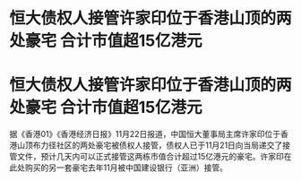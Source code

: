 # 恒大债权人接管许家印位于香港山顶的两处豪宅 合计市值超15亿港元

# 恒大债权人接管许家印位于香港山顶的两处豪宅 合计市值超15亿港元

据《香港01》《香港经济日报》11月22日报道，中国恒大董事局主席许家印位于香港山顶布力径社区的两处豪宅被债权人接管，债权人已于11月21日向当局递交了接管文件，预计几天内可以正式接管这两栋市值合计超过15亿港元的豪宅。许家印在此处购买的另一套豪宅去年11月被中国建设银行（亚洲）接管。

